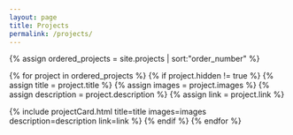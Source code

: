 ```yaml
---
layout: page
title: Projects
permalink: /projects/
---
```


{% assign ordered_projects = site.projects | sort:"order_number" %}

{% for project in ordered_projects %}
  {% if project.hidden != true %}
  {% assign title = project.title %}
  {% assign images = project.images %}
  {% assign description = project.description %}
  {% assign link = project.link %}

  {% include projectCard.html 
    title=title
    images=images
    description=description
    link=link
  %}
  {% endif %}
{% endfor %}

